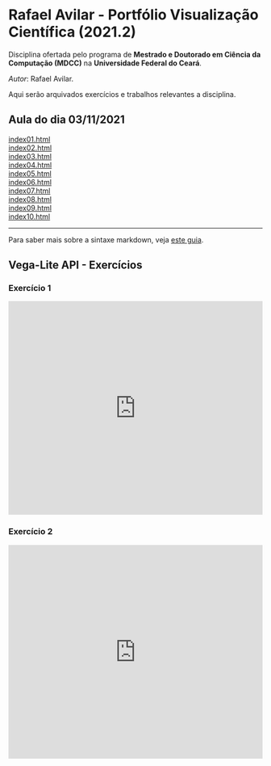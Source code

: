 # Rafael Avilar - Portfólio Visualização Científica (2021.2)
Disciplina ofertada pelo programa de **Mestrado e Doutorado em Ciência da Computação (MDCC)** na **Universidade Federal do Ceará**.

*Autor*: Rafael Avilar.

Aqui serão arquivados exercícios e trabalhos relevantes a disciplina.

## Aula do dia 03/11/2021

[index01.html](basic/index01.html)<br>
[index02.html](basic/index02.html)<br>
[index03.html](basic/index03.html)<br>
[index04.html](basic/index04.html)<br>
[index05.html](basic/index05.html)<br>
[index06.html](basic/index06.html)<br>
[index07.html](basic/index07.html)<br>
[index08.html](basic/index08.html)<br>
[index09.html](basic/index09.html)<br>
[index10.html](basic/index10.html)<br>

---

Para saber mais sobre a sintaxe markdown, veja [este guia](https://guides.github.com/features/mastering-markdown/).

## Vega-Lite API - Exercícios

### Exercício 1
<iframe width="100%" height="423" frameborder="0"
  src="https://observablehq.com/embed/@rafero1/vega-lite-api-exercicios?cells=exer1"></iframe>

### Exercício 2
<iframe width="100%" height="423" frameborder="0"
  src="https://observablehq.com/embed/@rafero1/vega-lite-api-exercicios?cells=exer2"></iframe>

